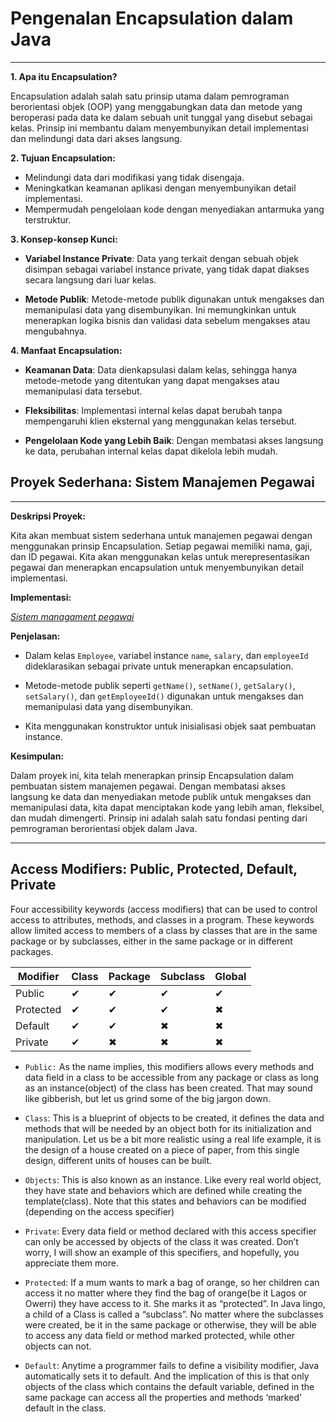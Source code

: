 # **Pengenalan Encapsulation dalam Java**

---

**1. Apa itu Encapsulation?**

Encapsulation adalah salah satu prinsip utama dalam pemrograman berorientasi objek (OOP) yang menggabungkan data dan metode yang beroperasi pada data ke dalam sebuah unit tunggal yang disebut sebagai kelas. Prinsip ini membantu dalam menyembunyikan detail implementasi dan melindungi data dari akses langsung.

**2. Tujuan Encapsulation:**

- Melindungi data dari modifikasi yang tidak disengaja.
- Meningkatkan keamanan aplikasi dengan menyembunyikan detail implementasi.
- Mempermudah pengelolaan kode dengan menyediakan antarmuka yang terstruktur.

**3. Konsep-konsep Kunci:**

- **Variabel Instance Private**: Data yang terkait dengan sebuah objek disimpan sebagai variabel instance private, yang tidak dapat diakses secara langsung dari luar kelas.
  
- **Metode Publik**: Metode-metode publik digunakan untuk mengakses dan memanipulasi data yang disembunyikan. Ini memungkinkan untuk menerapkan logika bisnis dan validasi data sebelum mengakses atau mengubahnya.

**4. Manfaat Encapsulation:**

- **Keamanan Data**: Data dienkapsulasi dalam kelas, sehingga hanya metode-metode yang ditentukan yang dapat mengakses atau memanipulasi data tersebut.
  
- **Fleksibilitas**: Implementasi internal kelas dapat berubah tanpa mempengaruhi klien eksternal yang menggunakan kelas tersebut.
  
- **Pengelolaan Kode yang Lebih Baik**: Dengan membatasi akses langsung ke data, perubahan internal kelas dapat dikelola lebih mudah.

## **Proyek Sederhana: Sistem Manajemen Pegawai**

---

**Deskripsi Proyek:**

Kita akan membuat sistem sederhana untuk manajemen pegawai dengan menggunakan prinsip Encapsulation. Setiap pegawai memiliki nama, gaji, dan ID pegawai. Kita akan menggunakan kelas untuk merepresentasikan pegawai dan menerapkan encapsulation untuk menyembunyikan detail implementasi.

**Implementasi:**

[*Sistem managament pegawai*](EmployeeManagementSystem.java)

**Penjelasan:**

- Dalam kelas `Employee`, variabel instance `name`, `salary`, dan `employeeId` dideklarasikan sebagai private untuk menerapkan encapsulation.
  
- Metode-metode publik seperti `getName()`, `setName()`, `getSalary()`, `setSalary()`, dan `getEmployeeId()` digunakan untuk mengakses dan memanipulasi data yang disembunyikan.
  
- Kita menggunakan konstruktor untuk inisialisasi objek saat pembuatan instance.

**Kesimpulan:**

Dalam proyek ini, kita telah menerapkan prinsip Encapsulation dalam pembuatan sistem manajemen pegawai. Dengan membatasi akses langsung ke data dan menyediakan metode publik untuk mengakses dan memanipulasi data, kita dapat menciptakan kode yang lebih aman, fleksibel, dan mudah dimengerti. Prinsip ini adalah salah satu fondasi penting dari pemrograman berorientasi objek dalam Java.

---

## Access Modifiers: Public, Protected, Default, Private

Four accessibility keywords (access modifiers) that can be used to control access to attributes, methods, and classes in a program. These keywords allow limited access to members of a class by classes that are in the same package or by subclasses, either in the same package or in different packages.

| Modifier | Class | Package | Subclass | Global |
|   --  |   --  |   --  |   --  |   --  |
| Public | ✔ | ✔ | ✔ | ✔ |
| Protected | ✔ | ✔ | ✔ | ✖ |
| Default | ✔ | ✔ | ✖ | ✖ |
| Private | ✔ | ✖ | ✖ | ✖ |

- `Public:` As the name implies, this modifiers allows every methods and data field in a class to be accessible from any package or class as long as an instance(object) of the class has been created. That may sound like gibberish, but let us grind some of the big jargon down.

- `Class`: This is a blueprint of objects to be created, it defines the data and methods that will be needed by an object both for its initialization and manipulation. Let us be a bit more realistic using a real life example, it is the design of a house created on a piece of paper, from this single design, different units of houses can be built.

- `Objects`: This is also known as an instance. Like every real world object, they have state and behaviors which are defined while creating the template(class). Note that this states and behaviors can be modified (depending on the access specifier)

- `Private`: Every data field or method declared with this access specifier can only be accessed by objects of the class it was created. Don’t worry, I will show an example of this specifiers, and hopefully, you appreciate them more.

- `Protected`: If a mum wants to mark a bag of orange, so her children can access it no matter where they find the bag of orange(be it Lagos or Owerri) they have access to it. She marks it as “protected”. In Java lingo, a child of a Class is called a “subclass”. No matter where the subclasses were created, be it in the same package or otherwise, they will be able to access any data field or method marked protected, while other objects can not.

- `Default`: Anytime a programmer fails to define a visibility modifier, Java automatically sets it to default. And the implication of this is that only objects of the class which contains the default variable, defined in the same package can access all the properties and methods ‘marked’ default in the class.
